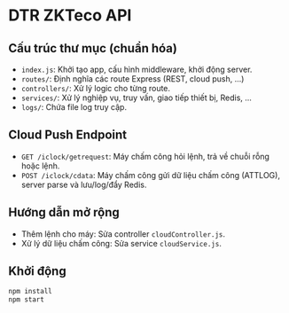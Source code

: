 # DTR ZKTeco API

## Cấu trúc thư mục (chuẩn hóa)

- `index.js`: Khởi tạo app, cấu hình middleware, khởi động server.
- `routes/`: Định nghĩa các route Express (REST, cloud push, ...)
- `controllers/`: Xử lý logic cho từng route.
- `services/`: Xử lý nghiệp vụ, truy vấn, giao tiếp thiết bị, Redis, ...
- `logs/`: Chứa file log truy cập.

## Cloud Push Endpoint

- `GET /iclock/getrequest`: Máy chấm công hỏi lệnh, trả về chuỗi rỗng hoặc lệnh.
- `POST /iclock/cdata`: Máy chấm công gửi dữ liệu chấm công (ATTLOG), server parse và lưu/log/đẩy Redis.

## Hướng dẫn mở rộng

- Thêm lệnh cho máy: Sửa controller `cloudController.js`.
- Xử lý dữ liệu chấm công: Sửa service `cloudService.js`.

## Khởi động

```bash
npm install
npm start
```
